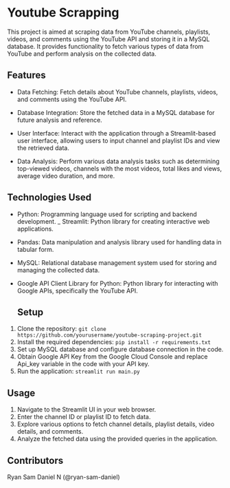 # Youtube Scrapping
This project is aimed at scraping data from YouTube channels, playlists, videos, and comments using the YouTube API and storing it in a MySQL database. It provides functionality to fetch various types of data from YouTube and perform analysis on the collected data.

## Features
+ Data Fetching: Fetch details about YouTube channels, playlists, videos, and comments using the YouTube API.
- Database Integration: Store the fetched data in a MySQL database for future analysis and reference.
* User Interface: Interact with the application through a Streamlit-based user interface, allowing users to input channel and playlist IDs and view the retrieved data.
+ Data Analysis: Perform various data analysis tasks such as determining top-viewed videos, channels with the most videos, total likes and views, average video duration, and more.

## Technologies Used
+ Python: Programming language used for scripting and backend development.
_ Streamlit: Python library for creating interactive web applications.
* Pandas: Data manipulation and analysis library used for handling data in tabular form.
+ MySQL: Relational database management system used for storing and managing the collected data.
- Google API Client Library for Python: Python library for interacting with Google APIs, specifically the YouTube API.

  ## Setup
1) Clone the repository:
`git clone https://github.com/yourusername/youtube-scraping-project.git`
2) Install the required dependencies:
`pip install -r requirements.txt`
3) Set up MySQL database and configure database connection in the code.
4) Obtain Google API Key from the Google Cloud Console and replace Api_key variable in the code with your API key.
5) Run the application:
`streamlit run main.py`

## Usage
1) Navigate to the Streamlit UI in your web browser.
2) Enter the channel ID or playlist ID to fetch data.
3) Explore various options to fetch channel details, playlist details, video details, and comments.
4) Analyze the fetched data using the provided queries in the application.

## Contributors
Ryan Sam Daniel N (@ryan-sam-daniel)
